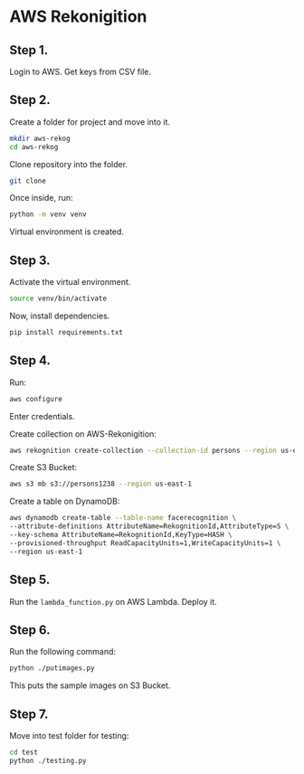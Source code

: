 
# AWS Rekonigition

## Step 1.
Login to AWS. Get keys from CSV file.

## Step 2.
Create a folder for project and move into it.

```bash
mkdir aws-rekog
cd aws-rekog
```
Clone repository into the folder.
```bash
git clone 
```
Once inside, run:

```bash
python -m venv venv
```
Virtual environment is created.

## Step 3.
Activate the virtual environment. 
```bash
source venv/bin/activate
```
Now, install dependencies.
```bash
pip install requirements.txt
```

## Step 4.
Run:
```bash
aws configure
```
Enter credentials.

Create collection on AWS-Rekonigition:
```bash
aws rekognition create-collection --collection-id persons --region us-east-1
```
Create S3 Bucket:
```bash
aws s3 mb s3://persons1238 --region us-east-1
```

Create a table on DynamoDB:
```bash
aws dynamodb create-table --table-name facerecognition \
--attribute-definitions AttributeName=RekognitionId,AttributeType=S \
--key-schema AttributeName=RekognitionId,KeyType=HASH \
--provisioned-throughput ReadCapacityUnits=1,WriteCapacityUnits=1 \
--region us-east-1
```

## Step 5. 
Run the `lambda_function.py` on AWS Lambda.
Deploy it.

## Step 6.
Run the following command:
```bash
python ./putimages.py
```
This puts the sample images on S3 Bucket.

## Step 7. 
Move into test folder for testing:
```bash
cd test
python ./testing.py
```
